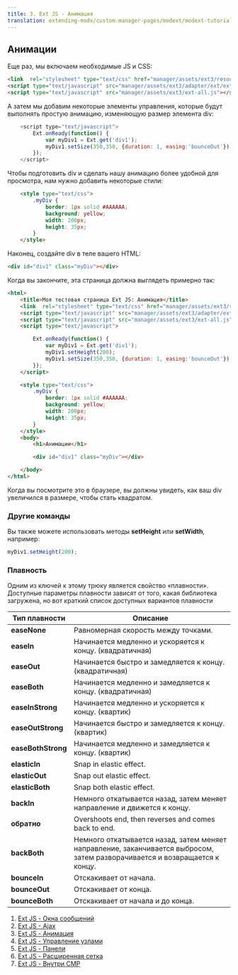 ```yaml
---
title: 3. Ext JS - Анимация
translation: extending-modx/custom-manager-pages/modext/modext-tutorials/3.-ext-js-tutorial-animation
---
```


## Анимации

Еще раз, мы включаем необходимые JS и CSS:

```html
<link  rel="stylesheet" type="text/css" href="manager/assets/ext3/resources/css/ext-all.css" />
<script type="text/javascript" src="manager/assets/ext3/adapter/ext/ext-base.js"></script>
<script type="text/javascript" src="manager/assets/ext3/ext-all.js"></script>
```

А затем мы добавим некоторые элементы управления, которые будут выполнять простую анимацию, изменяющую размер элемента div:

```javascript
    <script type="text/javascript">
        Ext.onReady(function() {
            var myDiv1 = Ext.get('div1');
            myDiv1.setSize(350,350, {duration: 1, easing:'bounceOut'});
        });
    </script>
```

Чтобы подготовить div и сделать нашу анимацию более удобной для просмотра, нам нужно добавить некоторые стили:

```html
    <style type="text/css">
        .myDiv {
            border: 1px solid #AAAAAA;
            background: yellow;
            width: 200px;
            height: 35px;
        }
    </style>
```

Наконец, создайте div в теле вашего HTML:

```html
<div id="div1" class="myDiv"></div>
```

Когда вы закончите, эта страница должна выглядеть примерно так:

```html
<html>
    <title>Моя тестовая страница Ext JS: Анимация</title>
    <link  rel="stylesheet" type="text/css" href="manager/assets/ext3/resources/css/ext-all.css" />
    <script type="text/javascript" src="manager/assets/ext3/adapter/ext/ext-base.js"></script>
    <script type="text/javascript" src="manager/assets/ext3/ext-all.js"></script>
    <script type="text/javascript">

        Ext.onReady(function() {
            var myDiv1 = Ext.get('div1');
            myDiv1.setHeight(200);
            myDiv1.setSize(350,350, {duration: 1, easing:'bounceOut'});
        });
    </script>

    <style type="text/css">
        .myDiv {
            border: 1px solid #AAAAAA;
            background: yellow;
            width: 200px;
            height: 35px;
        }
    </style>
    <body>
        <h1>Анимации</h1>

        <div id="div1" class="myDiv"></div>

    </body>
</html>
```

Когда вы посмотрите это в браузере, вы должны увидеть, как ваш div увеличился в размере, чтобы стать квадратом.

### Другие команды

Вы также можете использовать методы **setHeight** или **setWidth**, например:

```javascript
myDiv1.setHeight(200);
```

### Плавность

Одним из ключей к этому трюку является свойство «плавности». Доступные параметры плавности зависят от того, какая библиотека загружена, но вот краткий список доступных вариантов плавности

| Тип плавности      | Описание                                                                                                                    |
| ------------------ | --------------------------------------------------------------------------------------------------------------------------- |
| **easeNone**       | Равномерная скорость между точками.                                                                                         |
| **easeIn**         | Начинается медленно и ускоряется к концу. (квадратичная)                                                                    |
| **easeOut**        | Начинается быстро и замедляется к концу. (квадратичная)                                                                     |
| **easeBoth**       | Начинается медленно и замедляется к концу. (квадратичная)                                                                   |
| **easeInStrong**   | Начинается медленно и ускоряется к концу. (квартик)                                                                         |
| **easeOutStrong**  | Начинается быстро и замедляется к концу. (квартик)                                                                          |
| **easeBothStrong** | Начинается медленно и замедляется к концу. (квартик)                                                                        |
| **elasticIn**      | Snap in elastic effect.                                                                                                     |
| **elasticOut**     | Snap out elastic effect.                                                                                                    |
| **elasticBoth**    | Snap both elastic effect.                                                                                                   |
| **backIn**         | Немного откатывается назад, затем меняет направление и движется к концу.                                                    |
| **обратно**        | Overshoots end, then reverses and comes back to end.                                                                        |
| **backBoth**       | Немного откатывается назад, затем меняет направление, заканчивается выбросом, затем разворачивается и возвращается к концу. |
| **bounceIn**       | Отскакивает от начала.                                                                                                      |
| **bounceOut**      | Отскакивает от конца.                                                                                                       |
| **bounceBoth**     | Отскакивает от начала и до конца.                                                                                           |

1. [Ext JS - Окна сообщений](extending-modx/custom-manager-pages/modext/modext-tutorials/1.-ext-js-tutorial-message-boxes)
2. [Ext JS - Ajax](extending-modx/custom-manager-pages/modext/modext-tutorials/2.-ext-js-tutorial-ajax-include)
3. [Ext JS - Анимация](extending-modx/custom-manager-pages/modext/modext-tutorials/3.-ext-js-tutorial-animation)
4. [Ext JS - Управление узлами](extending-modx/custom-manager-pages/modext/modext-tutorials/4.-ext-js-tutorial-manipulating-nodes)
5. [Ext JS - Панели](extending-modx/custom-manager-pages/modext/modext-tutorials/5.-ext-js-tutorial-panels)
6. [Ext JS - Расширенная сетка](extending-modx/custom-manager-pages/modext/modext-tutorials/7.-ext-js-tutoral-advanced-grid)
7. [Ext JS - Внутри CMP](extending-modx/custom-manager-pages/modext/modext-tutorials/8.-ext-js-tutorial-inside-a-cmp)
